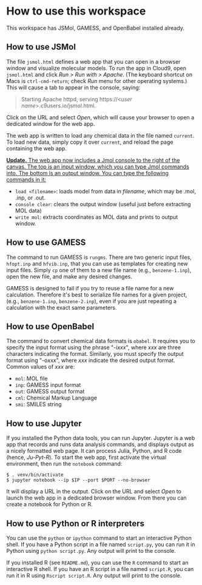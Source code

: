 # How to use this workspace

This workspace has JSMol, GAMESS, and OpenBabel installed already. 

## How to use JSMol

The file `jsmol.html` defines a web app that you can open in a browser window and visualize molecular models. To run the app in Cloud9, open `jsmol.html` and click *Run > Run with > Apache*. (The keyboard shortcut on Macs is `ctrl-cmd-return`; check *Run* menu for other operating systems.) This will cause a tab to appear in the console, saying:

> Starting Apache httpd, serving https://\<*user name*\>.c9users.io/jsmol.html.

Click on the URL and select *Open*, which will cause your browser to open a dedicated window for the web app.

The web app is written to load any chemical data in the file named `current`. To load new data, simply copy it over `current`, and reload the page containing the web app.

<ins> **Update.** The web app now includes a Jmol console to the right of the canvas. The top is an input window, which you can type Jmol commands into. The bottom is an output window. You can type the following commands in it: </ins>

- `load <filename>`: loads model from data in *filename*, which may be .mol, .inp, or .out.
- `console clear`: clears the output window (useful just before extracting MOL data)
- `write mol`: extracts coordinates as MOL data and prints to output window.


## How to use GAMESS

The command to run GAMESS is `rungms`. There are two generic input files, `hfopt.inp` and `hfvib.inp`, that you can use as templates for creating new input files. Simply `cp` one of them to a new file name (e.g., `benzene-1.inp`), open the new file, and make any desired changes.

GAMESS is designed to fail if you try to reuse a file name for a new calculation. Therefore it's best to serialize file names for a given project, (e.g., `benzene-1.inp`, `benzene-2.inp`), even if you are just repeating a calculation with the exact same parameters.


## How to use OpenBabel

The command to convert chemical data formats is `obabel`. It requires you to specify the input format using the phrase "-i*xxx*", where *xxx* are three characters indicating the format. Similarly, you must specify the output format using "-o*xxx*", where *xxx* indicate the desired output format. Common values of *xxx* are:

- `mol`: MOL file
- `inp`: GAMESS input format
- `out`: GAMESS output format
- `cml`: Chemical Markup Language
- `smi`: SMILES string 


## How to use Jupyter

If you installed the Python data tools, you can run Jupyter. Jupyter is a web app that records and runs data analysis commands, and displays output as a nicely formatted web page. It can process Julia, Python, and R code (hence, *Ju-Pyt-R*). To start the web app, first activate the virtual environment, then run the `notebook` command:

    $ . venv/bin/activate
    $ jupyter notebook --ip $IP --port $PORT --no-browser
    
It will display a URL in the output. Click on the URL and select *Open* to launch the web app in a dedicated browser window. From there you can create a notebook for Python or R.


## How to use Python or R interpreters

You can use the `python` or `ipython` command to start an interactive Python shell. If you have a Python script in a file named `script.py`, you can run it in Python using `python script.py`. Any output will print to the console.

If you installed R (see `README.md`), you can use the `R` command to start an interactive R shell. If you have an R script in a file named `script.R`, you can run it in R using `Rscript script.R`.  Any output will print to the console.
